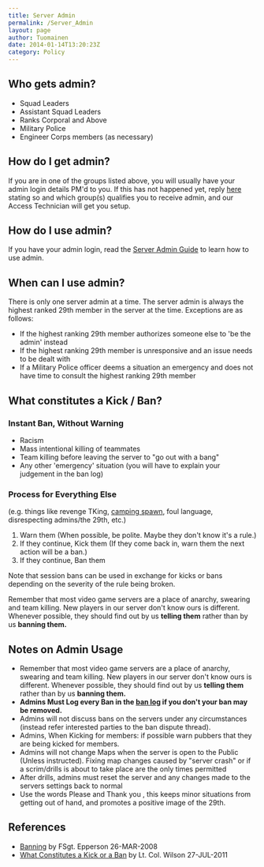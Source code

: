 ```yaml
---
title: Server Admin
permalink: /Server_Admin
layout: page
author: Tuomainen
date: 2014-01-14T13:20:23Z
category: Policy
---
```

## Who gets admin?

  - Squad Leaders
  - Assistant Squad Leaders
  - Ranks Corporal and Above
  - Military Police
  - Engineer Corps members (as necessary)

## How do I get admin?

If you are in one of the groups listed above, you will usually have your
admin login details PM'd to you. If this has not happened yet, reply
[here](http://29th.org/forums/index.php?topic=21890.0) stating so and
which group(s) qualifies you to receive admin, and our Access Technician
will get you setup.

## How do I use admin?

If you have your admin login, read the [Server Admin
Guide](http://29th.org/dh/index.php?title=Server_Admin) to learn how to
use admin.

## When can I use admin?

There is only one server admin at a time. The server admin is always the
highest ranked 29th member in the server at the time. Exceptions are as
follows:

  - If the highest ranking 29th member authorizes someone else to 'be
    the admin' instead
  - If the highest ranking 29th member is unresponsive and an issue
    needs to be dealt with
  - If a Military Police officer deems a situation an emergency and does
    not have time to consult the highest ranking 29th member

## What constitutes a Kick / Ban?

### Instant Ban, Without Warning

  - Racism
  - Mass intentional killing of teammates
  - Team killing before leaving the server to "go out with a bang"
  - Any other 'emergency' situation (you will have to explain your
    judgement in the ban log)

### Process for Everything Else

(e.g. things like revenge TKing, [camping
spawn](Spawn_Camping "wikilink"), foul language, disrespecting
admins/the 29th, etc.)

1.  Warn them (When possible, be polite. Maybe they don't know it's a
    rule.)
2.  If they continue, Kick them (If they come back in, warn them the
    next action will be a ban.)
3.  If they continue, Ban them

Note that session bans can be used in exchange for kicks or bans
depending on the severity of the rule being broken.

Remember that most video game servers are a place of anarchy, swearing
and team killing. New players in our server don't know ours is
different. Whenever possible, they should find out by us **telling
them** rather than by us **banning them.**

## Notes on Admin Usage

  - Remember that most video game servers are a place of anarchy,
    swearing and team killing. New players in our server don't know ours
    is different. Whenever possible, they should find out by us
    **telling them** rather than by us **banning them.**
  - **Admins Must Log every Ban in the [ban
    log](Logging_Your_Bans "wikilink") if you don't your ban may be
    removed.**
  - Admins will not discuss bans on the servers under any circumstances
    (instead refer interested parties to the ban dispute thread).
  - Admins, When Kicking for members: if possible warn pubbers that they
    are being kicked for members.
  - Admins will not change Maps when the server is open to the Public
    (Unless instructed). Fixing map changes caused by "server crash" or
    if a scrim/drills is about to take place are the only times
    permitted
  - After drills, admins must reset the server and any changes made to
    the servers settings back to normal
  - Use the words Please and Thank you , this keeps minor situations
    from getting out of hand, and promotes a positive image of the 29th.

## References

  - [Banning](http://www.29th.org/forums/index.php?topic=12032.0) by
    FSgt. Epperson 26-MAR-2008
  - [What Constitutes a Kick or a
    Ban](http://29th.org/forums/index.php?topic=30984.0) by Lt. Col.
    Wilson 27-JUL-2011

